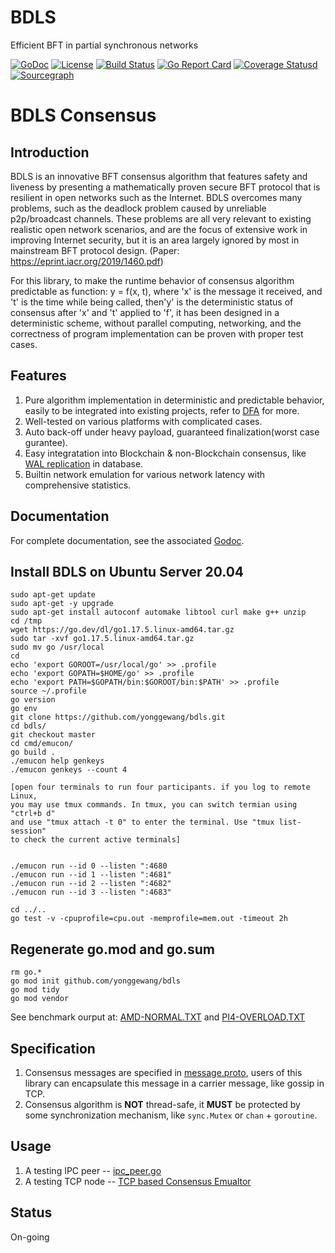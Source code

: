 # BDLS
Efficient BFT in partial synchronous networks 

[![GoDoc][1]][2] [![License][3]][4] [![Build Status][5]][6] [![Go Report Card][7]][8] [![Coverage Statusd][9]][10] [![Sourcegraph][11]][12]

[1]: https://godoc.org/github.com/Sperax/bdls?status.svg
[2]: https://godoc.org/github.com/Sperax/bdls
[3]: https://img.shields.io/github/license/Sperax/bdls
[4]: LICENSE
[5]: https://travis-ci.org/Sperax/bdls.svg?branch=master
[6]: https://travis-ci.org/Sperax/bdls
[7]: https://goreportcard.com/badge/github.com/Sperax/bdls?bdls
[8]: https://goreportcard.com/report/github.com/Sperax/bdls
[9]: https://codecov.io/gh/Sperax/bdls/branch/master/graph/badge.svg
[10]: https://codecov.io/gh/Sperax/bdls
[11]: https://sourcegraph.com/github.com/Sperax/bdls/-/badge.svg
[12]: https://sourcegraph.com/github.com/Sperax/bdls?badge

# BDLS Consensus

## Introduction

BDLS is an innovative BFT consensus algorithm that features safety and liveness by
presenting a mathematically proven secure BFT protocol that is resilient in open networks such as
the Internet. BDLS overcomes many problems, such as the deadlock problem caused by unreliable
p2p/broadcast channels. These problems are all very relevant to existing realistic open
network scenarios, and are the focus of extensive work in improving Internet security, but it
is an area largely ignored by most in mainstream BFT protocol design.
(Paper: https://eprint.iacr.org/2019/1460.pdf)

For this library, to make the runtime behavior of consensus algorithm predictable as function:
y = f(x, t), where 'x' is the message it received, and 't' is the time while being called,
  then'y' is the deterministic status of consensus after 'x' and 't' applied to 'f',
it has been designed in a deterministic scheme, without parallel computing, networking, and
the correctness of program implementation can be proven with proper test cases.

## Features

1. Pure algorithm implementation in deterministic and predictable behavior, easily to be integrated into existing projects, refer to [DFA](https://en.wikipedia.org/wiki/Deterministic_finite_automaton) for more.
2. Well-tested on various platforms with complicated cases.
3. Auto back-off under heavy payload, guaranteed finalization(worst case gurantee).
4. Easy integratation into Blockchain & non-Blockchain consensus, like [WAL replication](https://en.wikipedia.org/wiki/Replication_(computing)#Database_replication) in database.
5. Builtin network emulation for various network latency with comprehensive statistics.

## Documentation

For complete documentation, see the associated [Godoc](https://pkg.go.dev/github.com/Sperax/bdls).


## Install BDLS on Ubuntu Server 20.04 

```
sudo apt-get update
sudo apt-get -y upgrade
sudo apt-get install autoconf automake libtool curl make g++ unzip
cd /tmp
wget https://go.dev/dl/go1.17.5.linux-amd64.tar.gz
sudo tar -xvf go1.17.5.linux-amd64.tar.gz
sudo mv go /usr/local
cd
echo 'export GOROOT=/usr/local/go' >> .profile
echo 'export GOPATH=$HOME/go' >> .profile
echo 'export PATH=$GOPATH/bin:$GOROOT/bin:$PATH' >> .profile
source ~/.profile 
go version
go env
git clone https://github.com/yonggewang/bdls.git
cd bdls/
git checkout master
cd cmd/emucon/
go build .
./emucon help genkeys
./emucon genkeys --count 4

[open four terminals to run four participants. if you log to remote Linux, 
you may use tmux commands. In tmux, you can switch termian using "ctrl+b d" 
and use "tmux attach -t 0" to enter the terminal. Use "tmux list-session" 
to check the current active terminals]


./emucon run --id 0 --listen ":4680
./emucon run --id 1 --listen ":4681"
./emucon run --id 2 --listen ":4682"
./emucon run --id 3 --listen ":4683"

cd ../..
go test -v -cpuprofile=cpu.out -memprofile=mem.out -timeout 2h
```
## Regenerate go.mod and go.sum
```
rm go.*
go mod init github.com/yonggewang/bdls
go mod tidy
go mod vendor
```

See benchmark ourput at: [AMD-NORMAL.TXT](benchmarks/AMD-NORMAL.TXT) and [PI4-OVERLOAD.TXT](benchmarks/PI4-OVERLOAD.TXT)

## Specification

1. Consensus messages are specified in [message.proto](message.proto), users of this library can encapsulate this message in a carrier message, like gossip in TCP.
2. Consensus algorithm is **NOT** thread-safe, it **MUST** be protected by some synchronization mechanism, like `sync.Mutex` or `chan` + `goroutine`.

## Usage

1. A testing IPC peer -- [ipc_peer.go](ipc_peer.go)
2. A testing TCP node -- [TCP based Consensus Emualtor](cmd/emucon)

## Status

On-going
